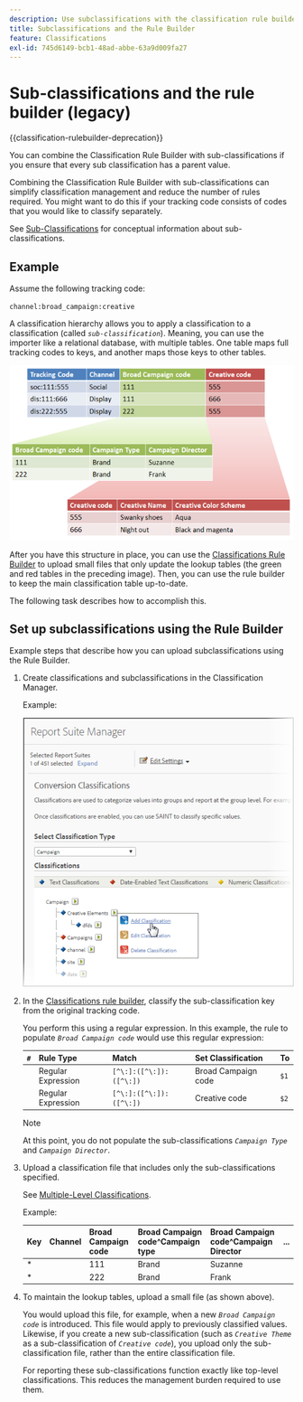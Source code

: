 ```yaml
---
description: Use subclassifications with the classification rule builder.
title: Subclassifications and the Rule Builder
feature: Classifications
exl-id: 745d6149-bcb1-48ad-abbe-63a9d009fa27
---
```

# Sub-classifications and the rule builder (legacy)

{{classification-rulebuilder-deprecation}}

You can combine the Classification Rule Builder with sub-classifications if you ensure that every sub classification has a parent value.

Combining the Classification Rule Builder with sub-classifications can simplify classification management and reduce the number of rules required. You might want to do this if your tracking code consists of codes that you would like to classify separately.

See [Sub-Classifications](/help/components/classifications/importer/subclassifications.md) for conceptual information about sub-classifications.

## Example

Assume the following tracking code:

`channel:broad_campaign:creative`

A classification hierarchy allows you to apply a classification to a classification (called *`sub-classification`*). Meaning, you can use the importer like a relational database, with multiple tables. One table maps full tracking codes to keys, and another maps those keys to other tables.

![](assets/sub_class_table.png)

After you have this structure in place, you can use the [Classifications Rule Builder](/help/components/classifications/crb/classification-rule-builder.md) to upload small files that only update the lookup tables (the green and red tables in the preceding image). Then, you can use the rule builder to keep the main classification table up-to-date.

The following task describes how to accomplish this.

## Set up subclassifications using the Rule Builder

Example steps that describe how you can upload subclassifications using the Rule Builder.

1. Create classifications and subclassifications in the Classification Manager.

   Example:

   ![Step Info](/help/admin/tools/assets/sub_class_create.png)

1. In the [Classifications rule builder](/help/components/classifications/crb/classification-rule-builder.md), classify the sub-classification key from the original tracking code.

   You perform this using a regular expression. In this example, the rule to populate *`Broad Campaign code`* would use this regular expression: 

   |  `#`  | Rule Type  | Match  | Set Classification  | To  |
   |---|---|---|---|---|
   |   | Regular Expression  | `[^\:]:([^\:]):([^\:])`  | Broad Campaign code  | `$1`  |
   |   | Regular Expression  | `[^\:]:([^\:]):([^\:])`  | Creative code  | `$2`  |

   >[!NOTE]
   >
   >At this point, you do not populate the sub-classifications *`Campaign Type`* and *`Campaign Director`*.

1. Upload a classification file that includes only the sub-classifications specified.

   See [Multiple-Level Classifications](/help/components/classifications/importer/subclassifications.md).

   Example: 

   |  Key  | Channel  | Broad Campaign code  | Broad Campaign code&Hat;Campaign type  | Broad Campaign code&Hat;Campaign Director  | ...  |
   |---|---|---|---|---|---|
   |  &#42;  |  | 111  | Brand  | Suzanne  |  |
   |  &#42;  |  | 222  | Brand  | Frank  |  |

1. To maintain the lookup tables, upload a small file (as shown above).

   You would upload this file, for example, when a new *`Broad Campaign code`* is introduced. This file would apply to previously classified values. Likewise, if you create a new sub-classification (such as *`Creative Theme`* as a sub-classification of *`Creative code`*), you upload only the sub-classification file, rather than the entire classification file.

   For reporting these sub-classifications function exactly like top-level classifications. This reduces the management burden required to use them.
